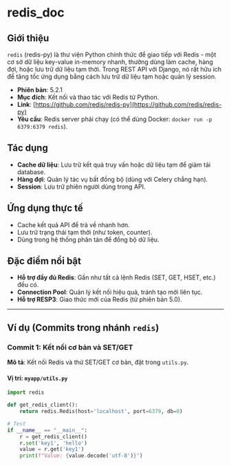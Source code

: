 # redis_doc

## Giới thiệu
`redis` (redis-py) là thư viện Python chính thức để giao tiếp với Redis - một cơ sở dữ liệu key-value in-memory nhanh, thường dùng làm cache, hàng đợi, hoặc lưu trữ dữ liệu tạm thời. Trong REST API với Django, nó rất hữu ích để tăng tốc ứng dụng bằng cách lưu trữ dữ liệu tạm hoặc quản lý session.

- **Phiên bản**: 5.2.1
- **Mục đích**: Kết nối và thao tác với Redis từ Python.
- **Link**: [https://github.com/redis/redis-py](https://github.com/redis/redis-py)
- **Yêu cầu**: Redis server phải chạy (có thể dùng Docker: `docker run -p 6379:6379 redis`).

## Tác dụng
- **Cache dữ liệu**: Lưu trữ kết quả truy vấn hoặc dữ liệu tạm để giảm tải database.
- **Hàng đợi**: Quản lý tác vụ bất đồng bộ (dùng với Celery chẳng hạn).
- **Session**: Lưu trữ phiên người dùng trong API.

## Ứng dụng thực tế
- Cache kết quả API để trả về nhanh hơn.
- Lưu trữ trạng thái tạm thời (như token, counter).
- Dùng trong hệ thống phân tán để đồng bộ dữ liệu.

## Đặc điểm nổi bật
- **Hỗ trợ đầy đủ Redis**: Gần như tất cả lệnh Redis (SET, GET, HSET, etc.) đều có.
- **Connection Pool**: Quản lý kết nối hiệu quả, tránh tạo mới liên tục.
- **Hỗ trợ RESP3**: Giao thức mới của Redis (từ phiên bản 5.0).

---

## Ví dụ (Commits trong nhánh `redis`)

### Commit 1: Kết nối cơ bản và SET/GET
**Mô tả**: Kết nối Redis và thử SET/GET cơ bản, đặt trong `utils.py`.

#### Vị trí: `myapp/utils.py`
```python
import redis

def get_redis_client():
    return redis.Redis(host='localhost', port=6379, db=0)

# Test
if __name__ == "__main__":
    r = get_redis_client()
    r.set('key1', 'hello')
    value = r.get('key1')
    print(f"Value: {value.decode('utf-8')}")